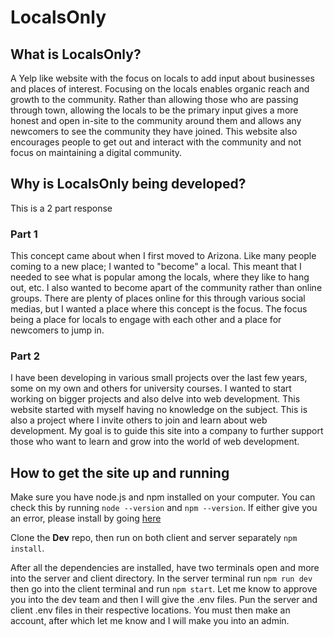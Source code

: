 # LocalsOnly

## What is LocalsOnly?

A Yelp like website with the focus on locals to add input about businesses and places of interest.
Focusing on the locals enables organic reach and growth to the community. Rather than allowing those
who are passing through town, allowing the locals to be the primary input gives a more honest and open
in-site to the community around them and allows any newcomers to see the community they have joined.
This website also encourages people to get out and interact with the community and not focus on
maintaining a digital community.

## Why is LocalsOnly being developed?

This is a 2 part response

### Part 1

This concept came about when I first moved to Arizona. Like many people coming to a new place; I wanted
to "become" a local. This meant that I needed to see what is popular among the locals, where they like to
hang out, etc. I also wanted to become apart of the community rather than online groups. There are plenty
of places online for this through various social medias, but I wanted a place where this concept is the
focus. The focus being a place for locals to engage with each other and a place for newcomers to jump in.

### Part 2

I have been developing in various small projects over the last few years, some on my own and others for
university courses. I wanted to start working on bigger projects and also delve into web development.
This website started with myself having no knowledge on the subject. This is also a project where I invite
others to join and learn about web development. My goal is to guide this site into a company to further
support those who want to learn and grow into the world of web development.

## How to get the site up and running

Make sure you have node.js and npm installed on your computer. You can check this by running `node --version` and `npm --version`. If either give you an error, please install by going [here](nodejs.org)

Clone the __Dev__ repo, then run on both client and server separately `npm install`.

After all the dependencies are installed, have two terminals open and more into the server and client directory. In the server terminal run `npm run dev` then go into the client terminal and run `npm start`. Let me know to approve you into the dev team and then I will give the .env files. Pun the server and client .env files in their respective locations. You must then make an account, after which let me know and I will make you into an admin.

